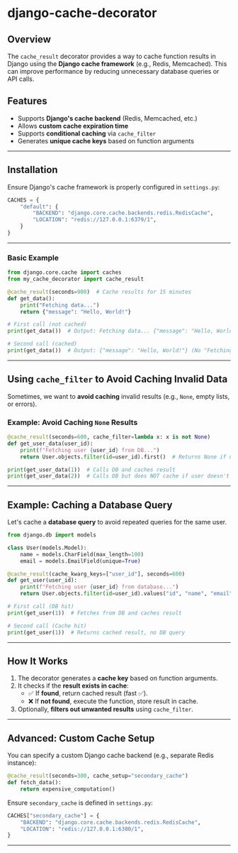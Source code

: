 # django-cache-decorator

## Overview
The `cache_result` decorator provides a way to cache function results in Django using the **Django cache framework** (e.g., Redis, Memcached). This can improve performance by reducing unnecessary database queries or API calls.

## Features
- Supports **Django's cache backend** (Redis, Memcached, etc.)
- Allows **custom cache expiration time**
- Supports **conditional caching** via `cache_filter`
- Generates **unique cache keys** based on function arguments

---

## Installation
Ensure Django's cache framework is properly configured in `settings.py`:

```python
CACHES = {
    "default": {
        "BACKEND": "django.core.cache.backends.redis.RedisCache",
        "LOCATION": "redis://127.0.0.1:6379/1",
    }
}
```

---
### **Basic Example**

```python
from django.core.cache import caches
from my_cache_decorator import cache_result

@cache_result(seconds=900)  # Cache results for 15 minutes
def get_data():
    print("Fetching data...")
    return {"message": "Hello, World!"}

# First call (not cached)
print(get_data())  # Output: Fetching data... {"message": "Hello, World!"}

# Second call (cached)
print(get_data())  # Output: {"message": "Hello, World!"} (No "Fetching data" printed)
```

---

## **Using `cache_filter` to Avoid Caching Invalid Data**

Sometimes, we want to **avoid caching** invalid results (e.g., `None`, empty lists, or errors).

### **Example: Avoid Caching `None` Results**
```python
@cache_result(seconds=600, cache_filter=lambda x: x is not None)
def get_user_data(user_id):
    print(f"Fetching user {user_id} from DB...")
    return User.objects.filter(id=user_id).first()  # Returns None if user doesn't exist

print(get_user_data(1))  # Calls DB and caches result
print(get_user_data(2))  # Calls DB but does NOT cache if user doesn't exist
```

---

## **Example: Caching a Database Query**

Let's cache a **database query** to avoid repeated queries for the same user.

```python
from django.db import models

class User(models.Model):
    name = models.CharField(max_length=100)
    email = models.EmailField(unique=True)

@cache_result(cache_kwarg_keys=["user_id"], seconds=600)
def get_user(user_id):
    print(f"Fetching user {user_id} from database...")
    return User.objects.filter(id=user_id).values("id", "name", "email").first()

# First call (DB hit)
print(get_user(1))  # Fetches from DB and caches result

# Second call (Cache hit)
print(get_user(1))  # Returns cached result, no DB query
```

---

## **How It Works**
1. The decorator generates a **cache key** based on function arguments.
2. It checks if the **result exists in cache**:
   - ✅ If **found**, return cached result (fast ✅).
   - ❌ If **not found**, execute the function, store result in cache.
3. Optionally, **filters out unwanted results** using `cache_filter`.

---

## **Advanced: Custom Cache Setup**

You can specify a custom Django cache backend (e.g., separate Redis instance):

```python
@cache_result(seconds=300, cache_setup="secondary_cache")
def fetch_data():
    return expensive_computation()
```

Ensure `secondary_cache` is defined in `settings.py`:
```python
CACHES["secondary_cache"] = {
    "BACKEND": "django.core.cache.backends.redis.RedisCache",
    "LOCATION": "redis://127.0.0.1:6380/1",
}
```
---


